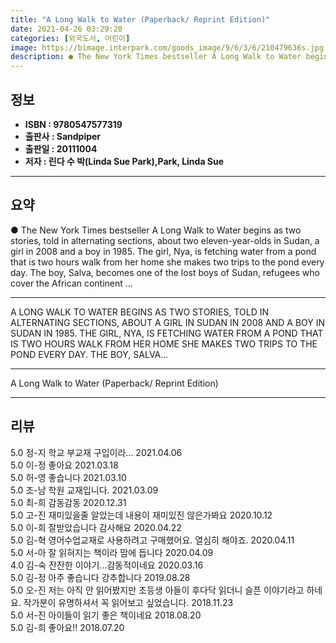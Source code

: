 ```yaml
---
title: "A Long Walk to Water (Paperback/ Reprint Edition)"
date: 2021-04-26 03:29:20
categories: [외국도서, 어린이]
image: https://bimage.interpark.com/goods_image/9/6/3/6/210479636s.jpg
description: ● The New York Times bestseller A Long Walk to Water begins as two stories, told in alternating sections, about two eleven-year-olds in Sudan, a girl in 2008 a
---
```


## **정보**

- **ISBN : 9780547577319**
- **출판사 : Sandpiper**
- **출판일 : 20111004**
- **저자 : 린다 수 박(Linda Sue Park),Park, Linda Sue**

------



## **요약**

●  The New York Times bestseller A Long Walk to Water begins as two stories, told in alternating sections, about two eleven-year-olds in Sudan, a girl in 2008 and a boy in 1985. The girl, Nya, is fetching water from a pond that is two hours walk from her home she makes two trips to the pond every day. The boy, Salva, becomes one of the lost boys of Sudan, refugees who cover the African continent ...

------

A LONG WALK TO WATER BEGINS AS TWO STORIES, TOLD IN ALTERNATING SECTIONS, ABOUT A GIRL IN SUDAN IN 2008 AND A BOY IN SUDAN IN 1985. THE GIRL, NYA, IS FETCHING WATER FROM A POND THAT IS TWO HOURS WALK FROM HER HOME SHE MAKES TWO TRIPS TO THE POND EVERY DAY. THE BOY, SALVA... 

------


A Long Walk to Water (Paperback/ Reprint Edition) 

------


## **리뷰** 

5.0 정-지 학교 부교재 구입이라...
 2021.04.06 <br/>5.0 이-정 좋아요 2021.03.18 <br/>5.0 허-영 좋습니다 2021.03.10 <br/>5.0 조-남 학원 교재입니다. 2021.03.09 <br/>5.0 최-희 감동감동 2020.12.31 <br/>5.0 고-진 재미있을줄 알았는데 내용이 재미있진 않은가봐요 2020.10.12 <br/>5.0 이-희 잘받았습니다 감사해요  2020.04.22 <br/>5.0 김-혁 영어수업교재로 사용하려고 구매했어요. 열심히 해야죠.  2020.04.11 <br/>5.0 서-아 잘 읽혀지는 책이라 맘에 듭니다 2020.04.09 <br/>4.0 김-숙 잔잔한 이야기...감동적이네요 2020.03.16 <br/>5.0 김-정 아주 좋습니다 강추합니다 2019.08.28 <br/>5.0 오-진 저는 아직 안 읽어봤지만 초등생 아들이 후다닥 읽더니 슬픈 이야기라고 하네요. 작가분이 유명하셔서 꼭 읽어보고 싶었습니다.  2018.11.23 <br/>5.0 서-진 아이들이 읽기 좋은 책이네요 2018.08.20 <br/>5.0 김-희 좋아요!!  2018.07.20 <br/>